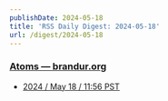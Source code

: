 ```yaml
---
publishDate: 2024-05-18
title: 'RSS Daily Digest: 2024-05-18'
url: /digest/2024-05-18
---
```


### [Atoms  — brandur.org](https://brandur.org/)

  * [2024 / May 18 / 11:56 PST](https://brandur.org/atoms/gt6bqms)
  
